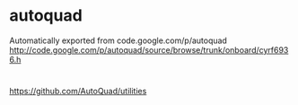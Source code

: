 # autoquad
Automatically exported from code.google.com/p/autoquad
http://code.google.com/p/autoquad/source/browse/trunk/onboard/cyrf6936.h
#
https://github.com/AutoQuad/utilities

